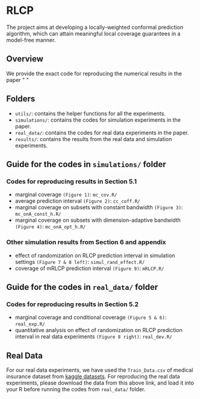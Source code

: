 # RLCP 
The project aims at developing a locally-weighted conformal prediction algorithm, which can attain meaningful local coverage guarantees in a model-free manner.

## Overview
We provide the exact code for reproducing the numerical results in the paper " "

## Folders
- `utils/`: contains the helper functions for all the experiments.
- `simulations/`: contains the codes for simulation experiments in the paper.
- `real_data/`: contains the codes for real data experiments in the paper.
- `results/`: contains the results from the real data and simulation experiments.

## Guide for the codes in `simulations/` folder
### Codes for reproducing results in Section 5.1
- marginal coverage `(Figure 1)`: `mc_cov.R/`
- average prediction interval `(Figure 2)`: `cc_coff.R/`
- marginal coverage on subsets with constant bandwidth `(Figure 3)`: `mc_onA_const_h.R/`
- marginal coverage on subsets with dimension-adaptive bandwidth `(Figure 4)`: `mc_onA_opt_h.R/`

### Other simulation results from Section 6 and appendix
- effect of randomization on RLCP prediction interval in simulation settings `(Figure 7 & 8 left)`: `simul_rand_effect.R/`
- coverage of mRLCP prediction interval `(Figure 9)`: `mRLCP.R/`


## Guide for the codes in `real_data/` folder
### Codes for reproducing results in Section 5.2
- marginal coverage and conditional coverage `(Figure 5 & 6)`: `real_exp.R/`
- quantitative analysis on effect of randomization on RLCP prediction interval in real data experiments `(Figure 8 right)`: `real_dev.R/`

## Real Data
For our real data experiments, we have used the `Train_Data.csv` of medical insurance dataset from [kaggle datasets](https://www.kaggle.com/datasets/rajgupta2019/medical-insurance-dataset). For reproducing the real data experiments, please download the data from this above link, and load it into your R before running the codes from `real_data/` folder.